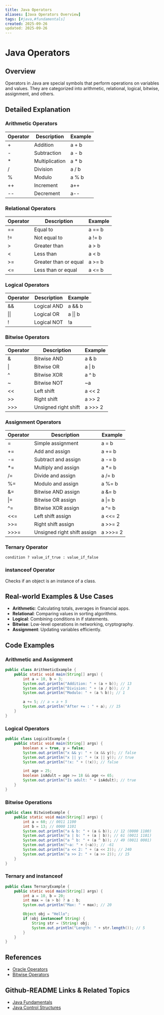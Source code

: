 ```yaml
---
title: Java Operators
aliases: [Java Operators Overview]
tags: [#java,#fundamentals]
created: 2025-09-26
updated: 2025-09-26
---
```


# Java Operators

## Overview

Operators in Java are special symbols that perform operations on variables and values. They are categorized into arithmetic, relational, logical, bitwise, assignment, and others.

## Detailed Explanation

### Arithmetic Operators

| Operator | Description | Example |
|----------|-------------|---------|
| + | Addition | a + b |
| - | Subtraction | a - b |
| * | Multiplication | a * b |
| / | Division | a / b |
| % | Modulo | a % b |
| ++ | Increment | a++ |
| -- | Decrement | a-- |

### Relational Operators

| Operator | Description | Example |
|----------|-------------|---------|
| == | Equal to | a == b |
| != | Not equal to | a != b |
| > | Greater than | a > b |
| < | Less than | a < b |
| >= | Greater than or equal | a >= b |
| <= | Less than or equal | a <= b |

### Logical Operators

| Operator | Description | Example |
|----------|-------------|---------|
| && | Logical AND | a && b |
| \|\| | Logical OR | a \|\| b |
| ! | Logical NOT | !a |

### Bitwise Operators

| Operator | Description | Example |
|----------|-------------|---------|
| & | Bitwise AND | a & b |
| \| | Bitwise OR | a \| b |
| ^ | Bitwise XOR | a ^ b |
| ~ | Bitwise NOT | ~a |
| << | Left shift | a << 2 |
| >> | Right shift | a >> 2 |
| >>> | Unsigned right shift | a >>> 2 |

### Assignment Operators

| Operator | Description | Example |
|----------|-------------|---------|
| = | Simple assignment | a = b |
| += | Add and assign | a += b |
| -= | Subtract and assign | a -= b |
| *= | Multiply and assign | a *= b |
| /= | Divide and assign | a /= b |
| %= | Modulo and assign | a %= b |
| &= | Bitwise AND assign | a &= b |
| \|= | Bitwise OR assign | a \|= b |
| ^= | Bitwise XOR assign | a ^= b |
| <<= | Left shift assign | a <<= 2 |
| >>= | Right shift assign | a >>= 2 |
| >>>= | Unsigned right shift assign | a >>>= 2 |

### Ternary Operator

`condition ? value_if_true : value_if_false`

### instanceof Operator

Checks if an object is an instance of a class.

## Real-world Examples & Use Cases

- **Arithmetic**: Calculating totals, averages in financial apps.
- **Relational**: Comparing values in sorting algorithms.
- **Logical**: Combining conditions in if statements.
- **Bitwise**: Low-level operations in networking, cryptography.
- **Assignment**: Updating variables efficiently.

## Code Examples

### Arithmetic and Assignment

```java
public class ArithmeticExample {
    public static void main(String[] args) {
        int a = 10, b = 3;
        System.out.println("Addition: " + (a + b)); // 13
        System.out.println("Division: " + (a / b)); // 3
        System.out.println("Modulo: " + (a % b)); // 1

        a += 5; // a = a + 5
        System.out.println("After += : " + a); // 15
    }
}
```

### Logical Operators

```java
public class LogicalExample {
    public static void main(String[] args) {
        boolean x = true, y = false;
        System.out.println("x && y: " + (x && y)); // false
        System.out.println("x || y: " + (x || y)); // true
        System.out.println("!x: " + (!x)); // false

        int age = 25;
        boolean isAdult = age >= 18 && age <= 65;
        System.out.println("Is adult: " + isAdult); // true
    }
}
```

### Bitwise Operations

```java
public class BitwiseExample {
    public static void main(String[] args) {
        int a = 60; // 0011 1100
        int b = 13; // 0000 1101
        System.out.println("a & b: " + (a & b)); // 12 (0000 1100)
        System.out.println("a | b: " + (a | b)); // 61 (0011 1101)
        System.out.println("a ^ b: " + (a ^ b)); // 49 (0011 0001)
        System.out.println("~a: " + (~a)); // -61
        System.out.println("a << 2: " + (a << 2)); // 240
        System.out.println("a >> 2: " + (a >> 2)); // 15
    }
}
```

### Ternary and instanceof

```java
public class TernaryExample {
    public static void main(String[] args) {
        int a = 10, b = 20;
        int max = (a > b) ? a : b;
        System.out.println("Max: " + max); // 20

        Object obj = "Hello";
        if (obj instanceof String) {
            String str = (String) obj;
            System.out.println("Length: " + str.length()); // 5
        }
    }
}
```

## References

- [Oracle Operators](https://docs.oracle.com/javase/tutorial/java/nutsandbolts/operators.html)
- [Bitwise Operators](https://www.baeldung.com/java-bitwise-operators)

## Github-README Links & Related Topics

- [Java Fundamentals](../java-fundamentals/README.md)
- [Java Control Structures](../java-control-structures/README.md)